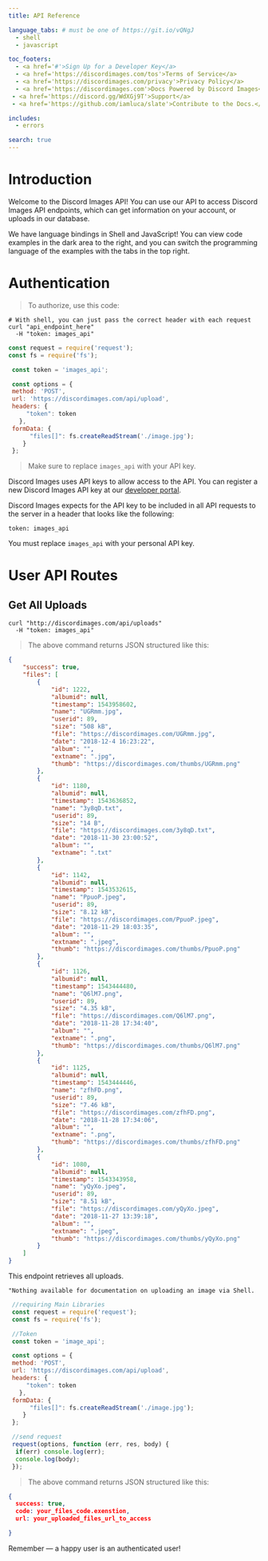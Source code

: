 ```yaml
---
title: API Reference

language_tabs: # must be one of https://git.io/vQNgJ
  - shell
  - javascript

toc_footers:
  - <a href='#'>Sign Up for a Developer Key</a>
  - <a href='https://discordimages.com/tos'>Terms of Service</a>
  - <a href='https://discordimages.com/privacy'>Privacy Policy</a>
  - <a href='https://discordimages.com'>Docs Powered by Discord Images</a>
 - <a href='https://discord.gg/WdXGj9T'>Support</a>
 - <a href='https://github.com/iamluca/slate'>Contribute to the Docs.</a>

includes:
  - errors

search: true
---
```


# Introduction

Welcome to the Discord Images  API! You can use our API to access Discord Images API endpoints, which can get information on your account, or uploads in our database.

We have language bindings in Shell and JavaScript! You can view code examples in the dark area to the right, and you can switch the programming language of the examples with the tabs in the top right.

# Authentication

> To authorize, use this code:

```shell
# With shell, you can just pass the correct header with each request
curl "api_endpoint_here"
  -H "token: images_api"
```

```javascript
const request = require('request');
const fs = require('fs');

 const token = 'images_api';

 const options = {
 method: 'POST',
 url: 'https://discordimages.com/api/upload',
 headers: {
     "token": token
   },
 formData: {
      "files[]": fs.createReadStream('./image.jpg');
    }
 };
```

> Make sure to replace `images_api` with your API key.

Discord Images uses API keys to allow access to the API. You can register a new Discord Images API key at our [developer portal](https://discordimages.com/auth).

Discord Images expects for the API key to be included in all API requests to the server in a header that looks like the following:

`token: images_api`

<aside class="notice">
You must replace <code>images_api</code> with your personal API key.
</aside>

# User API Routes

## Get All Uploads

```shell
curl "http://discordimages.com/api/uploads"
  -H "token: images_api"
```

> The above command returns JSON structured like this:

```json
{
    "success": true,
    "files": [
        {
            "id": 1222,
            "albumid": null,
            "timestamp": 1543958602,
            "name": "UGRmm.jpg",
            "userid": 89,
            "size": "508 kB",
            "file": "https://discordimages.com/UGRmm.jpg",
            "date": "2018-12-4 16:23:22",
            "album": "",
            "extname": ".jpg",
            "thumb": "https://discordimages.com/thumbs/UGRmm.png"
        },
        {
            "id": 1180,
            "albumid": null,
            "timestamp": 1543636852,
            "name": "3y8qD.txt",
            "userid": 89,
            "size": "14 B",
            "file": "https://discordimages.com/3y8qD.txt",
            "date": "2018-11-30 23:00:52",
            "album": "",
            "extname": ".txt"
        },
        {
            "id": 1142,
            "albumid": null,
            "timestamp": 1543532615,
            "name": "PpuoP.jpeg",
            "userid": 89,
            "size": "8.12 kB",
            "file": "https://discordimages.com/PpuoP.jpeg",
            "date": "2018-11-29 18:03:35",
            "album": "",
            "extname": ".jpeg",
            "thumb": "https://discordimages.com/thumbs/PpuoP.png"
        },
        {
            "id": 1126,
            "albumid": null,
            "timestamp": 1543444480,
            "name": "Q6lM7.png",
            "userid": 89,
            "size": "4.35 kB",
            "file": "https://discordimages.com/Q6lM7.png",
            "date": "2018-11-28 17:34:40",
            "album": "",
            "extname": ".png",
            "thumb": "https://discordimages.com/thumbs/Q6lM7.png"
        },
        {
            "id": 1125,
            "albumid": null,
            "timestamp": 1543444446,
            "name": "zfhFD.png",
            "userid": 89,
            "size": "7.46 kB",
            "file": "https://discordimages.com/zfhFD.png",
            "date": "2018-11-28 17:34:06",
            "album": "",
            "extname": ".png",
            "thumb": "https://discordimages.com/thumbs/zfhFD.png"
        },
        {
            "id": 1080,
            "albumid": null,
            "timestamp": 1543343958,
            "name": "yQyXo.jpeg",
            "userid": 89,
            "size": "8.51 kB",
            "file": "https://discordimages.com/yQyXo.jpeg",
            "date": "2018-11-27 13:39:18",
            "album": "",
            "extname": ".jpeg",
            "thumb": "https://discordimages.com/thumbs/yQyXo.png"
        }
    ]
}
```

This endpoint retrieves all uploads.


```shell
"Nothing available for documentation on uploading an image via Shell.
```

```javascript
 //requiring Main Libraries
 const request = require('request');
 const fs = require('fs');

 //Token
 const token = 'image_api';

 const options = {
 method: 'POST',
 url: 'https://discordimages.com/api/upload',
 headers: {
     "token": token
   },
 formData: {
      "files[]": fs.createReadStream('./image.jpg');
    }
 };

 //send request
 request(options, function (err, res, body) {
  if(err) console.log(err);
  console.log(body);
 });
```

> The above command returns JSON structured like this:

```json
{
  success: true,
  code: your_files_code.exenstion,
  url: your_uploaded_files_url_to_access

}
```

<aside class="success">
Remember — a happy user is an authenticated user!
</aside>

